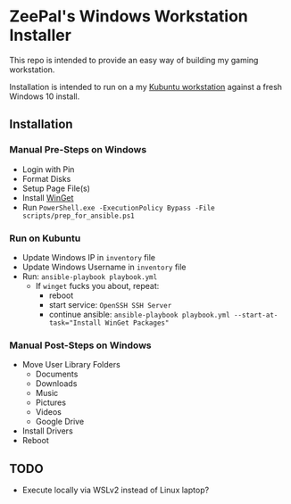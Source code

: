 # ZeePal's Windows Workstation Installer
This repo is intended to provide an easy way of building my gaming workstation.

Installation is intended to run on a my [Kubuntu workstation](https://github.com/ZeePal/workstation-kubuntu) against a fresh Windows 10 install.


## Installation
### Manual Pre-Steps on Windows
- Login with Pin
- Format Disks
- Setup Page File(s)
- Install [WinGet](https://www.microsoft.com/p/app-installer/9nblggh4nns1)
- Run `PowerShell.exe -ExecutionPolicy Bypass -File scripts/prep_for_ansible.ps1`

### Run on Kubuntu
- Update Windows IP in `inventory` file
- Update Windows Username in `inventory` file
- Run: `ansible-playbook playbook.yml`
  - If `winget` fucks you about, repeat:
    - reboot
    - start service: `OpenSSH SSH Server`
    - continue ansible: `ansible-playbook playbook.yml --start-at-task="Install WinGet Packages"`

### Manual Post-Steps on Windows
- Move User Library Folders
  - Documents
  - Downloads
  - Music
  - Pictures
  - Videos
  - Google Drive
- Install Drivers
- Reboot



## TODO
- Execute locally via WSLv2 instead of Linux laptop?
